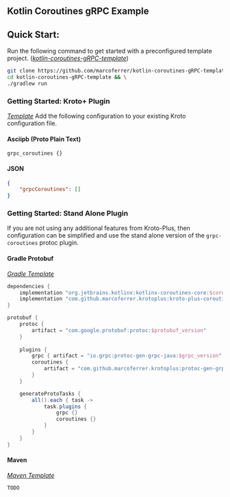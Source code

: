 ## Kotlin Coroutines gRPC Example


## Quick Start: 
Run the following command to get started with a preconfigured template project. (_[kotlin-coroutines-gRPC-template](https://github.com/marcoferrer/kotlin-coroutines-gRPC-template)_)
```bash
git clone https://github.com/marcoferrer/kotlin-coroutines-gRPC-template && \
cd kotlin-coroutines-gRPC-template && \
./gradlew run 
```

### Getting Started: Kroto+ Plugin
_[Template](https://github.com/marcoferrer/kotlin-coroutines-gRPC-template/kroto-plus-template)_
Add the following configuration to your existing Kroto configuration file.

#### Asciipb (Proto Plain Text)
```asciipb
grpc_coroutines {}
```
#### JSON
```json
{
    "grpcCoroutines": []
}
```


### Getting Started: Stand Alone Plugin
If you are not using any additional features from Kroto-Plus, then configuration can be simplified and use the stand alone version of the ```grpc-coroutines``` protoc plugin.

#### Gradle Protobuf 
_[Gradle Template](https://github.com/marcoferrer/kotlin-coroutines-gRPC-template)_
```groovy
dependencies {
    implementation "org.jetbrains.kotlinx:kotlinx-coroutines-core:$coroutines_version"
    implementation "com.github.marcoferrer.krotoplus:kroto-plus-coroutines:$krotoplus_version"
}

protobuf {
    protoc { 
        artifact = "com.google.protobuf:protoc:$protobuf_version"
    }
    
    plugins {
        grpc { artifact = "io.grpc:protoc-gen-grpc-java:$grpc_version" }
        coroutines {
            artifact = "com.github.marcoferrer.krotoplus:protoc-gen-grpc-coroutines:$krotoplus_version:jvm8@jar"
        }
    }

    generateProtoTasks {
        all().each { task ->
            task.plugins {
                grpc {}
                coroutines {}
            }
        }
    }
}
```
#### Maven
_[Maven Template](https://github.com/marcoferrer/kotlin-coroutines-gRPC-template/maven)_
```xml
TODO
```